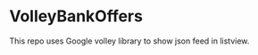 VolleyBankOffers
================

This repo uses Google volley library to show json feed in listview.
